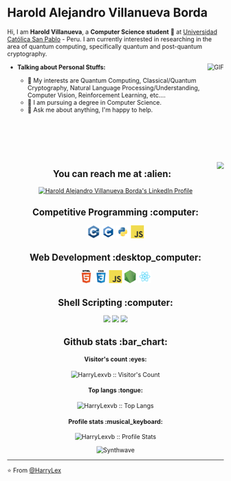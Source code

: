 # Harold Alejandro Villanueva Borda 

Hi, I am **Harold Villanueva**, a **Computer Science student** 🚀 at [Universidad Católica San Pablo](https://cs.ucsp.edu.pe/pregrado/) - Peru.  I am currently interested in researching in the area of quantum computing, specifically quantum and post-quantum cryptography.

  <img align="right" alt="GIF" src="https://i.pinimg.com/originals/e4/26/70/e426702edf874b181aced1e2fa5c6cde.gif" />

- **Talking about Personal Stuffs:**

	- 🤔 My interests are Quantum Computing, Classical/Quantum Cryptography, Natural Language Processing/Understanding, Computer Vision, Reinforcement Learning, etc....
	- 💼 I am pursuing a degree in Computer Science.
	- 💬 Ask me about anything, I'm happy to help.

<br> <br> <br> <br> <br>

<img align="right" src="https://github.com/rajput2107/rajput2107/blob/master/Assets/Developer.gif"/>

<h2 align="center">You can reach me at :alien:</h2>
<p align="center">

  <a href="https://www.linkedin.com/in/harold-alejandro-villanueva-borda-644a63210/">
    <img src="https://www.vectorlogo.zone/logos/linkedin/linkedin-icon.svg" alt="Harold Alejandro Villanueva Borda's LinkedIn Profile" height="30" width="30">
  </a>

<h2 align="center">Competitive Programming :computer:</h2>
<p align="center">
  <a>
    <code><img height="30" src="https://raw.githubusercontent.com/github/explore/80688e429a7d4ef2fca1e82350fe8e3517d3494d/topics/cpp/cpp.png"></code>
    <code><img height="30" src="https://raw.githubusercontent.com/github/explore/80688e429a7d4ef2fca1e82350fe8e3517d3494d/topics/c/c.png"></code>
    <code><img height="30" src="https://raw.githubusercontent.com/github/explore/80688e429a7d4ef2fca1e82350fe8e3517d3494d/topics/python/python.png"></code>
    <code><img height="30" src="https://raw.githubusercontent.com/github/explore/80688e429a7d4ef2fca1e82350fe8e3517d3494d/topics/javascript/javascript.png"></code>
  </a>

<h2 align="center">Web Development :desktop_computer:</h2>
<p align="center">
  <a>
   <code><img height="30" src="https://raw.githubusercontent.com/github/explore/80688e429a7d4ef2fca1e82350fe8e3517d3494d/topics/html/html.png"></code>
   <code><img height="30" src="https://raw.githubusercontent.com/github/explore/80688e429a7d4ef2fca1e82350fe8e3517d3494d/topics/css/css.png"></code>
   <code><img height="30" src="https://raw.githubusercontent.com/github/explore/80688e429a7d4ef2fca1e82350fe8e3517d3494d/topics/javascript/javascript.png"></code>
   <code><img height="30" src="https://raw.githubusercontent.com/github/explore/80688e429a7d4ef2fca1e82350fe8e3517d3494d/topics/nodejs/nodejs.png"></code>
   <code><img height="30" src="https://raw.githubusercontent.com/github/explore/80688e429a7d4ef2fca1e82350fe8e3517d3494d/topics/react/react.png"></code>
  </a>

<h2 align="center">Shell Scripting :computer:</h2>
<p align="center">
  <a>
<code><a href="https://www.python.org/" target="_blank"><img height="50" src="https://www.vectorlogo.zone/logos/python/python-ar21.svg"></a></code>
<code><a href="https://www.linux.org/" target="_blank"><img height="50" src="https://www.vectorlogo.zone/logos/linux/linux-ar21.svg"></a></code>
<code><a href="https://reactjs.org/" target="_blank"><img height="50" src="https://www.vectorlogo.zone/logos/reactjs/reactjs-ar21.svg"></a></code>
  </a>

<h2 align="center">Github stats :bar_chart:</h2>

<h4 align="center">Visitor's count :eyes:</h4>

<p align="center"><img src="https://profile-counter.glitch.me/{HarryLexvb}/count.svg" alt="HarryLexvb :: Visitor's Count" /></p>

<h4 align="center">Top langs :tongue:</h4>

<p align="center"><img src="https://github-readme-stats.vercel.app/api/top-langs/?username=HarryLexvb&langs_count=10&theme=tokyonight&layout=compact" alt="HarryLexvb :: Top Langs" /></p>

<h4 align="center">Profile stats :musical_keyboard:</h4>

<p align="center"><img src="https://github-readme-stats.vercel.app/api?username=HarryLexvb&show_icons=true&theme=synthwave" alt="HarryLexvb :: Profile Stats" /></p>

<p align="center"><img src="https://thumbs.gfycat.com/GoodnaturedFondGaur-size_restricted.gif" alt="Synthwave" height="300" width="500"></p>


---

⭐️ From [@HarryLex](https://github.com/HarryLexvb)
